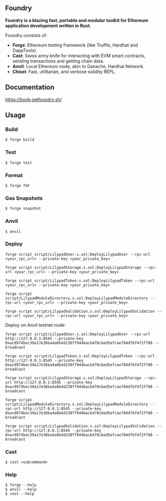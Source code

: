 ## Foundry

**Foundry is a blazing fast, portable and modular toolkit for Ethereum application development written in Rust.**

Foundry consists of:

-   **Forge**: Ethereum testing framework (like Truffle, Hardhat and DappTools).
-   **Cast**: Swiss army knife for interacting with EVM smart contracts, sending transactions and getting chain data.
-   **Anvil**: Local Ethereum node, akin to Ganache, Hardhat Network.
-   **Chisel**: Fast, utilitarian, and verbose solidity REPL.

## Documentation

https://book.getfoundry.sh/

## Usage

### Build

```shell
$ forge build
```

### Test

```shell
$ forge test
```

### Format

```shell
$ forge fmt
```

### Gas Snapshots

```shell
$ forge snapshot
```

### Anvil

```shell
$ anvil
```

### Deploy

```shell
forge script script/LilypadUser.s.sol:DeployLilypadUser --rpc-url <your_rpc_url> --private-key <your_private_key>

forge script script/LilypadStorage.s.sol:DeployLilypadStorage --rpc-url <your_rpc_url> --private-key <your_private_key>

forge script script/LilypadToken.s.sol:DeployLilypadToken --rpc-url <your_rpc_url> --private-key <your_private_key>

forge script script/LilypadModuleDirectory.s.sol:DeployLilypadModuleDirectory --rpc-url <your_rpc_url> --private-key <your_private_key>

forge script script/LilypadValidation.s.sol:DeployLilypadValidation --rpc-url <your_rpc_url> --private-key <your_private_key>
```

Deploy on Anvil testnet node:
```shell
forge script script/LilypadUser.s.sol:DeployLilypadUser --rpc-url http://127.0.0.1:8545 --private-key 0xac0974bec39a17e36ba4a6b4d238ff944bacb478cbed5efcae784d7bf4f2ff80 --broadcast

forge script script/LilypadToken.s.sol:DeployLilypadToken --rpc-url http://127.0.0.1:8545 --private-key 0xac0974bec39a17e36ba4a6b4d238ff944bacb478cbed5efcae784d7bf4f2ff80 --broadcast

forge script script/LilypadStorage.s.sol:DeployLilypadStorage --rpc-url http://127.0.0.1:8545 --private-key 0xac0974bec39a17e36ba4a6b4d238ff944bacb478cbed5efcae784d7bf4f2ff80 --broadcast

forge script script/LilypadModuleDirectory.s.sol:DeployLilypadModuleDirectory --rpc-url http://127.0.0.1:8545 --private-key 0xac0974bec39a17e36ba4a6b4d238ff944bacb478cbed5efcae784d7bf4f2ff80 --broadcast

forge script script/LilypadValidation.s.sol:DeployLilypadValidation --rpc-url http://127.0.0.1:8545 --private-key 0xac0974bec39a17e36ba4a6b4d238ff944bacb478cbed5efcae784d7bf4f2ff80 --broadcast
```

### Cast

```shell
$ cast <subcommand>
```

### Help

```shell
$ forge --help
$ anvil --help
$ cast --help
```
